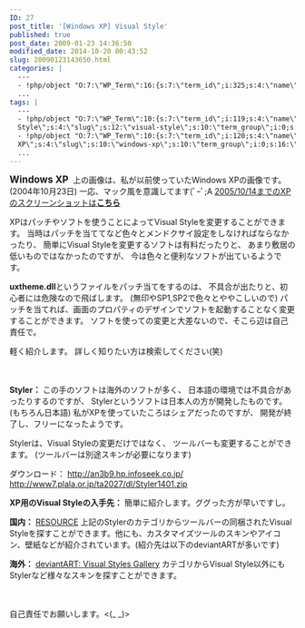```yaml
---
ID: 27
post_title: '[Windows XP] Visual Style'
published: true
post_date: 2009-01-23 14:36:50
modified_date: 2014-10-20 00:43:52
slug: 20090123143650.html
categories: |
  ---
  - !php/object "O:7:\"WP_Term\":16:{s:7:\"term_id\";i:325;s:4:\"name\";s:7:\"Windows\";s:4:\"slug\";s:7:\"windows\";s:10:\"term_group\";i:0;s:16:\"term_taxonomy_id\";i:336;s:8:\"taxonomy\";s:8:\"category\";s:11:\"description\";s:0:\"\";s:6:\"parent\";i:0;s:5:\"count\";i:30;s:6:\"filter\";s:3:\"raw\";s:6:\"cat_ID\";i:325;s:14:\"category_count\";i:30;s:20:\"category_description\";s:0:\"\";s:8:\"cat_name\";s:7:\"Windows\";s:17:\"category_nicename\";s:7:\"windows\";s:15:\"category_parent\";i:0;}"
  ...
tags: |
  ---
  - !php/object "O:7:\"WP_Term\":10:{s:7:\"term_id\";i:119;s:4:\"name\";s:12:\"Visual
  Style\";s:4:\"slug\";s:12:\"visual-style\";s:10:\"term_group\";i:0;s:16:\"term_taxonomy_id\";i:125;s:8:\"taxonomy\";s:8:\"post_tag\";s:11:\"description\";s:0:\"\";s:6:\"parent\";i:0;s:5:\"count\";i:3;s:6:\"filter\";s:3:\"raw\";}"
  - !php/object "O:7:\"WP_Term\":10:{s:7:\"term_id\";i:120;s:4:\"name\";s:10:\"Windows
  XP\";s:4:\"slug\";s:10:\"windows-xp\";s:10:\"term_group\";i:0;s:16:\"term_taxonomy_id\";i:126;s:8:\"taxonomy\";s:8:\"post_tag\";s:11:\"description\";s:0:\"\";s:6:\"parent\";i:0;s:5:\"count\";i:2;s:6:\"filter\";s:3:\"raw\";}"
  ...
---
```

<b><big>Windows XP</big></b>
<a href="http://hiro-style.deviantart.com/art/2004-10-23-11652949"><img src="https://images-wixmp-ed30a86b8c4ca887773594c2.wixmp.com/intermediary/f/36981e54-029e-49fa-b457-bdaa99cb263f/d6xrh1-6f2cc1a7-5c62-4c29-a703-a3e49e4672a5.jpg" alt="" /></a>
上の画像は、私が以前使っていたWindows XPの画像です。(2004年10月23日)
一応、マック風を意識してます(ﾟｰﾟ;A
<a href="http://hiro-style.deviantart.com/gallery/">2005/10/14までのXPのスクリーンショットは<b>こちら</b></a>

XPはパッチやソフトを使うことによってVisual Styleを変更することができます。
当時はパッチを当ててなど色々とメンドクサイ設定をしなければならなかったり、
簡単にVisual Styleを変更するソフトは有料だったりと、
あまり敷居の低いものではなかったのですが、
今は色々と便利なソフトが出ているようです。

<b>uxtheme.dll</b>というファイルをパッチ当てをするのは、
不具合が出たりと、初心者には危険なので飛ばします。
(無印やSP1,SP2で色々とややこしいので)
パッチを当てれば、画面のプロパティのデザインでソフトを起動することなく変更することができます。
ソフトを使っての変更と大差ないので、そこら辺は自己責任で。

軽く紹介します。
詳しく知りたい方は検索してください(笑)

　
<!--more-->

<strong>Styler：</strong>
この手のソフトは海外のソフトが多く、
日本語の環境では不具合があったりするのですが、
Stylerというソフトは日本人の方が開発したものです。(もちろん日本語)
私がXPを使っていたころはシェアだったのですが、
開発が終了し、フリーになったようです。

Stylerは、Visual Styleの変更だけではなく、
ツールバーも変更することができます。
(ツールバーは別途スキンが必要になります)

ダウンロード：
http://an3b9.hp.infoseek.co.jp/
http://www7.plala.or.jp/ta2027/dl/Styler1401.zip

<strong>XP用のVisual Styleの入手先：</strong>
簡単に紹介します。ググった方が早いですし。

<b>国内：</b>
<a href="http://aoq.blog30.fc2.com/">RESOURCE</a>
上記のStylerのカテゴリからツールバーの同梱されたVisual Styleを探すことができます。他にも、カスタマイズツールのスキンやアイコン、壁紙などが紹介されています。(紹介先は以下のdeviantARTが多いです)

<b>海外：</b>
<a href="http://browse.deviantart.com/customization/skins/windows/visualstyle/">deviantART: Visual Styles Gallery</a>
カテゴリからVisual Style以外にもStylerなど様々なスキンを探すことができます。

　

自己責任でお願いします。<(_ _)>